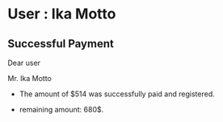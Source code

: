User : Ika Motto
=============

Successful Payment
---------------------

Dear user

Mr. Ika Motto

* The amount of $514 was successfully paid and registered.
* remaining amount: 680$.

  
  
  ##
